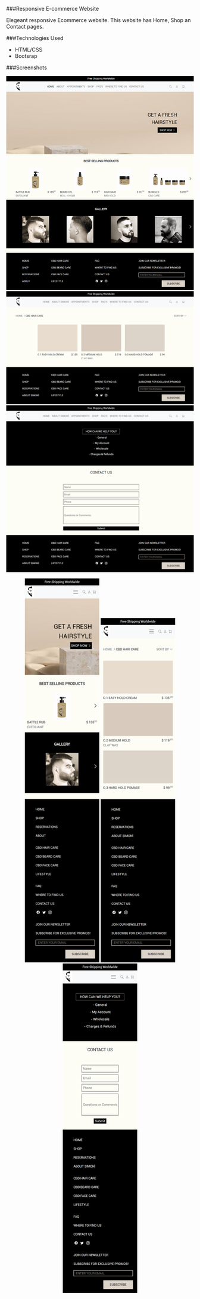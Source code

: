 ###Responsive E-commerce Website

Elegeant responsive Ecommerce website. This website has Home, Shop an Contact pages.

###Technologies Used

- HTML/CSS
- Bootsrap

###Screenshots

<p align="center">
  <img src="screens/Home Desktop.png" />
  <img src="screens/Shop Desktop.png" />
  <img src="screens/Contact Desktop.png" />
</p>
<p align="center">
  <img width="200px" src="screens/Home Mobile.png" />
  <img width="200px" src="screens/Shop Mobile.png" />
  <img width="200px" src="screens/Contact Mobile.png" />
</p>